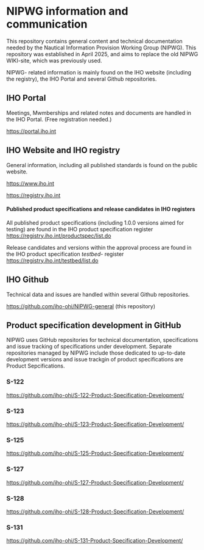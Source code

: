 # NIPWG information and communication

This repository contains general content and technical documentation needed by the Nautical Information Provision Working Group (NIPWG).
This repository was established in April 2025, and aims to replace the old NIPWG WIKI-site, which was previously used.

NIPWG- related information is mainly found on the IHO website (including the registry), the IHO Portal and several Github repositories.

## IHO Portal
Meetings, Mwmberships and related notes and documents are handled in the IHO Portal. (Free registration needed.)

https://portal.iho.int

## IHO Website and IHO registry
General information, including all published standards is found on the public website.

https://www.iho.int

https://registry.iho.int

#### Published product specifications and release candidates in IHO registers
All published product specifications (including 1.0.0 versions aimed for testing) are found in the IHO product specification register
https://registry.iho.int/productspec/list.do

Release candidates and versions within the approval process are found in the IHO product specification *testbed*- register
https://registry.iho.int/testbed/list.do

## IHO Github
Technical data and issues are handled within several Github repositories.

https://github.com/iho-ohi/NIPWG-general (this repository)

## Product specification development in GitHub
NIPWG uses GitHub repositories for technical documentation, specifications and issue tracking of specifications under development. 
Separate repositories managed by NIPWG include those dedicated to up-to-date development versions and issue trackgin of product specifications are Product Sepcifications.

### S-122
https://github.com/iho-ohi/S-122-Product-Specification-Development/

### S-123
https://github.com/iho-ohi/S-123-Product-Specification-Development/

### S-125
https://github.com/iho-ohi/S-125-Product-Specification-Development/

### S-127
https://github.com/iho-ohi/S-127-Product-Specification-Development/

### S-128
https://github.com/iho-ohi/S-128-Product-Specification-Development/

### S-131
https://github.com/iho-ohi/S-131-Product-Specification-Development/
